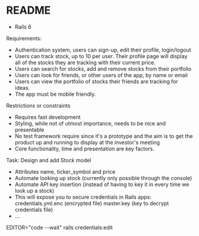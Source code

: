 # README

* Rails 6

Requirements:
* Authentication system, users can sign-up, edit their profile, login/logout
* Users can track stock, up to 10 per user. Their profile page will display all of the stocks they are tracking with their current price.
* Users can search for stocks, add and remove stocks from their portfolio
* Users can look for friends, or other users of the app, by name or email
* Users can view the portfolio of stocks their friends are tracking for ideas.
* The app must be mobile friendly.

Restrictions or constraints
* Requires fast development
* Styling, while not of utmost importance, needs to be nice and presentable
* No test framework require since it's a prototype and the aim is to get the product up and running to display at the investor's meeting
* Core functionality, time and presentation are key factors.

Task: Design and add Stock model
* Attributes name, ticker_symbol and price
* Automate looking up stock (currently only possible through the console)
* Automate API key insertion (instead of having to key it in every time we look up a stock)
* This will expose you to secure credentials in Rails apps:
  credentials.yml.enc (encrypted file)
  master.key (key to decrypt credentials file)
* ...

EDITOR="code --wait" rails credentials:edit
